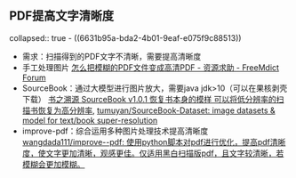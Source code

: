 ## PDF提高文字清晰度
collapsed:: true
	- ((6631b95a-bda2-4b01-9eaf-e075f9c88513))
- 需求：扫描得到的PDF文字不清晰，需要提高清晰度
- 手工处理图片 [怎么把模糊的PDF文件变成高清PDF - 资源求助 - FreeMdict Forum](https://forum.freemdict.com/t/topic/24693/4)
- SourceBook：通过大模型进行图片放大，需要java jdk>10（可以在果核剥壳下载） [书之溯源 SourceBook v1.0.1 恢复书本身的模样 可以将低分辨率的扫描书恢复为高分辨率](https://www.52pojie.cn/thread-1797023-1-1.html), [tumuyan/SourceBook-Dataset: image datasets & model for text/book super-resolution](https://github.com/tumuyan/SourceBook-Dataset)
- improve-pdf：综合运用多种图片处理技术提高清晰度 [wangdada111/improve--pdf: 使用python脚本对pdf进行优化，提高pdf清晰度，使文字更加清晰，观感更佳。仅适用黑白扫描版pdf，且文字较清晰，若模糊会更加模糊。](https://github.com/wangdada111/improve--pdf)